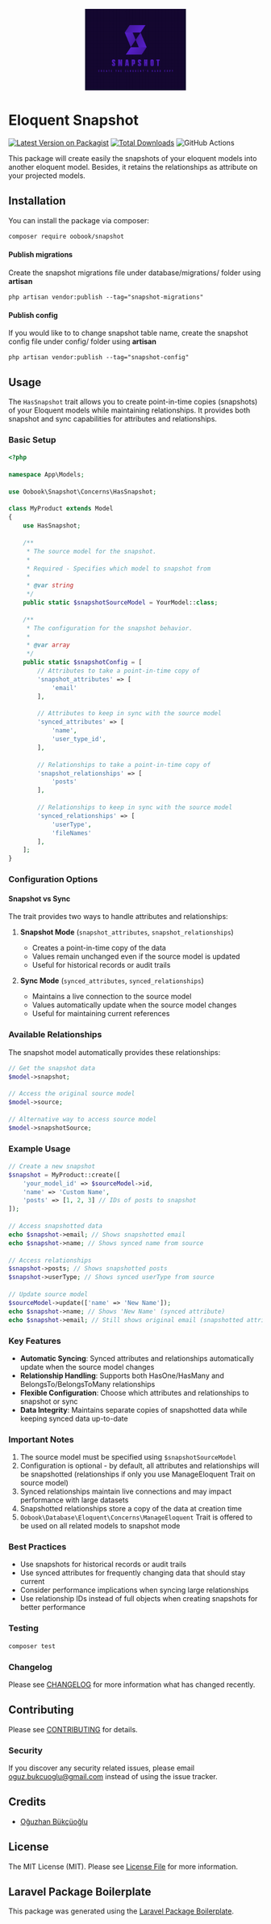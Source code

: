 <p align="center"><img src="./snapshot.png" width="200" alt="Modulariy Logo"></p>


# Eloquent Snapshot

[![Latest Version on Packagist](https://img.shields.io/packagist/v/oobook/snapshot.svg?style=flat-square)](https://packagist.org/packages/oobook/snapshot)
[![Total Downloads](https://img.shields.io/packagist/dt/oobook/snapshot.svg?style=flat-square)](https://packagist.org/packages/oobook/snapshot)
![GitHub Actions](https://github.com/oobook/snapshot/actions/workflows/main.yml/badge.svg)

This package will create easily the snapshots of your eloquent models into another eloquent model. Besides, it retains the relationships as attribute on your projected models.

## Installation

You can install the package via composer:

```bash
composer require oobook/snapshot
```

#### Publish migrations
Create the snapshot migrations file under database/migrations/ folder using **artisan**
```
php artisan vendor:publish --tag="snapshot-migrations"
```

#### Publish config
If you would like to to change snapshot table name, create the snapshot config file under config/ folder using **artisan**
```
php artisan vendor:publish --tag="snapshot-config"
```

## Usage

The `HasSnapshot` trait allows you to create point-in-time copies (snapshots) of your Eloquent models while maintaining relationships. It provides both snapshot and sync capabilities for attributes and relationships.

### Basic Setup

```php
<?php

namespace App\Models;

use Oobook\Snapshot\Concerns\HasSnapshot;

class MyProduct extends Model
{
    use HasSnapshot;

    /**
     * The source model for the snapshot.
     *
     * Required - Specifies which model to snapshot from
     *
     * @var string
     */
    public static $snapshotSourceModel = YourModel::class;

    /**
     * The configuration for the snapshot behavior.
     *
     * @var array
     */
    public static $snapshotConfig = [
        // Attributes to take a point-in-time copy of
        'snapshot_attributes' => [
            'email'
        ],
        
        // Attributes to keep in sync with the source model
        'synced_attributes' => [
            'name',
            'user_type_id',
        ],
        
        // Relationships to take a point-in-time copy of
        'snapshot_relationships' => [
            'posts'
        ],
        
        // Relationships to keep in sync with the source model
        'synced_relationships' => [
            'userType',
            'fileNames'
        ],
    ];
}
```

### Configuration Options

#### Snapshot vs Sync

The trait provides two ways to handle attributes and relationships:

1. **Snapshot Mode** (`snapshot_attributes`, `snapshot_relationships`)
   - Creates a point-in-time copy of the data
   - Values remain unchanged even if the source model is updated
   - Useful for historical records or audit trails

2. **Sync Mode** (`synced_attributes`, `synced_relationships`)
   - Maintains a live connection to the source model
   - Values automatically update when the source model changes
   - Useful for maintaining current references

### Available Relationships

The snapshot model automatically provides these relationships:

```php
// Get the snapshot data
$model->snapshot;

// Access the original source model
$model->source;

// Alternative way to access source model
$model->snapshotSource;
```

### Example Usage

```php
// Create a new snapshot
$snapshot = MyProduct::create([
    'your_model_id' => $sourceModel->id,
    'name' => 'Custom Name',
    'posts' => [1, 2, 3] // IDs of posts to snapshot
]);

// Access snapshotted data
echo $snapshot->email; // Shows snapshotted email
echo $snapshot->name; // Shows synced name from source

// Access relationships
$snapshot->posts; // Shows snapshotted posts
$snapshot->userType; // Shows synced userType from source

// Update source model
$sourceModel->update(['name' => 'New Name']);
echo $snapshot->name; // Shows 'New Name' (synced attribute)
echo $snapshot->email; // Still shows original email (snapshotted attribute)
```

### Key Features

- **Automatic Syncing**: Synced attributes and relationships automatically update when the source model changes
- **Relationship Handling**: Supports both HasOne/HasMany and BelongsTo/BelongsToMany relationships
- **Flexible Configuration**: Choose which attributes and relationships to snapshot or sync
- **Data Integrity**: Maintains separate copies of snapshotted data while keeping synced data up-to-date

### Important Notes

1. The source model must be specified using `$snapshotSourceModel`
2. Configuration is optional - by default, all attributes and relationships will be snapshotted (relationships if only you use ManageEloquent Trait on source model)
3. Synced relationships maintain live connections and may impact performance with large datasets
4. Snapshotted relationships store a copy of the data at creation time
5. `Oobook\Database\Eloquent\Concerns\ManageEloquent` Trait is offered to be used on all related models to snapshot mode

### Best Practices

- Use snapshots for historical records or audit trails
- Use synced attributes for frequently changing data that should stay current
- Consider performance implications when syncing large relationships
- Use relationship IDs instead of full objects when creating snapshots for better performance

### Testing

```bash
composer test
```

### Changelog

Please see [CHANGELOG](CHANGELOG.md) for more information what has changed recently.

## Contributing

Please see [CONTRIBUTING](CONTRIBUTING.md) for details.

### Security

If you discover any security related issues, please email oguz.bukcuoglu@gmail.com instead of using the issue tracker.

## Credits

-   [Oğuzhan Bükçüoğlu](https://github.com/oobook)
<!-- -   [All Contributors](../../contributors) -->

## License

The MIT License (MIT). Please see [License File](LICENSE.md) for more information.

## Laravel Package Boilerplate

This package was generated using the [Laravel Package Boilerplate](https://laravelpackageboilerplate.com).
